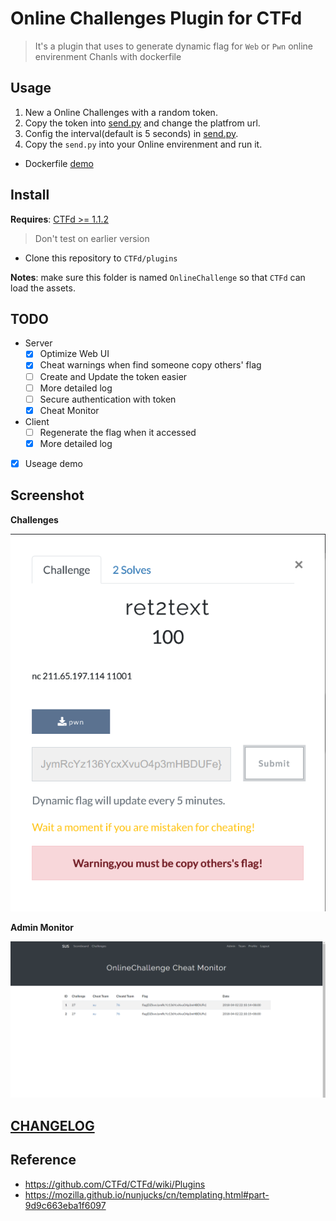 # Online Challenges Plugin for CTFd

> It's a plugin  that uses to generate dynamic flag for `Web` or `Pwn` online envirenment Chanls with dockerfile

## Usage

1. New a Online Challenges with a random token.
2. Copy the token into [send.py](demo/send.py) and change the platfrom url.
3. Config the interval(default is 5 seconds) in [send.py](demo/send.py).
4. Copy the `send.py` into your Online envirenment and run it.

* Dockerfile [demo](demo/)

## Install

**Requires**: [CTFd >= 1.1.2](https://github.com/CTFd/CTFd/releases/tag/1.1.2)
> Don't test on earlier version 

* Clone this repository to `CTFd/plugins`

**Notes**: make sure this folder is named `OnlineChallenge` so that `CTFd` can load the assets.

## TODO

- Server
    - [x] Optimize Web UI
    - [x] Cheat warnings when find someone copy others' flag
    - [ ] Create and Update the token easier
    - [ ] More detailed log 
    - [ ] Secure authentication with token
    - [x] Cheat Monitor
- Client
    - [ ] Regenerate the flag when it accessed
    - [x] More detailed log
- [x] Useage demo

## Screenshot

**Challenges**

![](screenshot/TIM截图20180402221709.png)

**Admin Monitor**

![](screenshot/TIM截图20180402221723.png)

## [CHANGELOG](CHANGELOG.md)

## Reference

* https://github.com/CTFd/CTFd/wiki/Plugins
* https://mozilla.github.io/nunjucks/cn/templating.html#part-9d9c663eba1f6097

